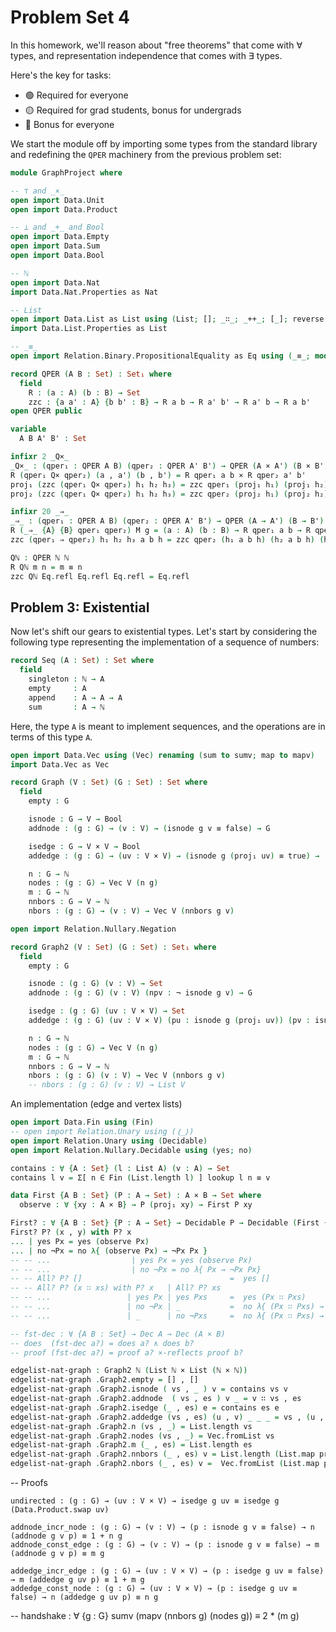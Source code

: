 # Problem Set 4

In this homework, we'll reason about "free theorems" that come with ∀ types, and representation independence that comes with ∃ types.

Here's the key for tasks:
- 🟢 Required for everyone
- 🟡 Required for grad students, bonus for undergrads
- 🔴 Bonus for everyone

We start the module off by importing some types from the standard library and redefining the `QPER` machinery from the previous problem set:
```agda
module GraphProject where

-- ⊤ and _×_
open import Data.Unit
open import Data.Product

-- ⊥ and _+_ and Bool
open import Data.Empty
open import Data.Sum
open import Data.Bool

-- ℕ
open import Data.Nat
import Data.Nat.Properties as Nat

-- List
open import Data.List as List using (List; []; _∷_; _++_; [_]; reverse; _∷ʳ_; lookup; filter)
import Data.List.Properties as List

-- _≡_
open import Relation.Binary.PropositionalEquality as Eq using (_≡_; module ≡-Reasoning)

record QPER (A B : Set) : Set₁ where
  field
    R : (a : A) (b : B) → Set
    zzc : {a a' : A} {b b' : B} → R a b → R a' b' → R a' b → R a b'
open QPER public

variable
  A B A' B' : Set

infixr 2 _Q×_
_Q×_ : (qper₁ : QPER A B) (qper₂ : QPER A' B') → QPER (A × A') (B × B')
R (qper₁ Q× qper₂) (a , a') (b , b') = R qper₁ a b × R qper₂ a' b'
proj₁ (zzc (qper₁ Q× qper₂) h₁ h₂ h₃) = zzc qper₁ (proj₁ h₁) (proj₁ h₂) (proj₁ h₃)
proj₂ (zzc (qper₁ Q× qper₂) h₁ h₂ h₃) = zzc qper₂ (proj₂ h₁) (proj₂ h₂) (proj₂ h₃)

infixr 20 _⇒_
_⇒_ : (qper₁ : QPER A B) (qper₂ : QPER A' B') → QPER (A → A') (B → B')
R (_⇒_ {A} {B} qper₁ qper₂) M g = (a : A) (b : B) → R qper₁ a b → R qper₂ (M a) (g b)
zzc (qper₁ ⇒ qper₂) h₁ h₂ h₃ a b h = zzc qper₂ (h₁ a b h) (h₂ a b h) (h₃ a b h)

Qℕ : QPER ℕ ℕ
R Qℕ m n = m ≡ n
zzc Qℕ Eq.refl Eq.refl Eq.refl = Eq.refl
```

## Problem 3: Existential 

Now let's shift our gears to existential types. Let's start by considering the following type representing the implementation of a sequence of numbers:
```agda
record Seq (A : Set) : Set where
  field
    singleton : ℕ → A
    empty     : A
    append    : A → A → A
    sum       : A → ℕ
```
Here, the type `A` is meant to implement sequences, and the operations are in terms of this type `A`.

```agda
open import Data.Vec using (Vec) renaming (sum to sumv; map to mapv)
import Data.Vec as Vec

record Graph (V : Set) (G : Set) : Set where
  field
    empty : G

    isnode : G → V → Bool
    addnode : (g : G) → (v : V) → (isnode g v ≡ false) → G

    isedge : G → V × V → Bool
    addedge : (g : G) → (uv : V × V) → (isnode g (proj₁ uv) ≡ true) → (isnode g (proj₂ uv) ≡ true) → (isedge g uv ≡ false) → G

    n : G → ℕ
    nodes : (g : G) → Vec V (n g)
    m : G → ℕ
    nnbors : G → V → ℕ
    nbors : (g : G) → (v : V) → Vec V (nnbors g v)
```

```agda
open import Relation.Nullary.Negation

record Graph2 (V : Set) (G : Set) : Set₁ where
  field
    empty : G

    isnode : (g : G) (v : V) → Set
    addnode : (g : G) (v : V) (npv : ¬ isnode g v) → G

    isedge : (g : G) (uv : V × V) → Set
    addedge : (g : G) (uv : V × V) (pu : isnode g (proj₁ uv)) (pv : isnode g (proj₂ uv)) → (npuv : ¬ isedge g uv) → G

    n : G → ℕ
    nodes : (g : G) → Vec V (n g)
    m : G → ℕ
    nnbors : G → V → ℕ
    nbors : (g : G) (v : V) → Vec V (nnbors g v)
    -- nbors : (g : G) (v : V) → List V
```

An implementation (edge and vertex lists)

```agda
open import Data.Fin using (Fin)
-- open import Relation.Unary using (｛_｝)
open import Relation.Unary using (Decidable)
open import Relation.Nullary.Decidable using (yes; no)

contains : ∀ {A : Set} (l : List A) (v : A) → Set
contains l v = Σ[ n ∈ Fin (List.length l) ] lookup l n ≡ v

data First {A B : Set} (P : A → Set) : A × B → Set where
  observe : ∀ {xy : A × B} → P (proj₁ xy) → First P xy

First? : ∀ {A B : Set} {P : A → Set} → Decidable P → Decidable (First {A} {B} P)
First? P? (x , y) with P? x
... | yes Px = yes (observe Px)
... | no ¬Px = no λ{ (observe Px) → ¬Px Px }
-- -- ...                  | yes Px = yes (observe Px)
-- -- ...                  | no ¬Px = no λ{ Px → ¬Px Px}
-- -- All? P? []                                 =  yes []
-- -- All? P? (x ∷ xs) with P? x   | All? P? xs
-- -- ...                 | yes Px | yes Pxs     =  yes (Px ∷ Pxs)
-- -- ...                 | no ¬Px | _           =  no λ{ (Px ∷ Pxs) → ¬Px Px   }
-- -- ...                 | _      | no ¬Pxs     =  no λ{ (Px ∷ Pxs) → ¬Pxs Pxs }

-- fst-dec : ∀ {A B : Set} → Dec A → Dec (A × B)
-- does  (fst-dec a?) = does a? ∧ does b?
-- proof (fst-dec a?) = proof a? ×-reflects proof b?

edgelist-nat-graph : Graph2 ℕ (List ℕ × List (ℕ × ℕ))
edgelist-nat-graph .Graph2.empty = [] , []
edgelist-nat-graph .Graph2.isnode ( vs , _ ) v = contains vs v
edgelist-nat-graph .Graph2.addnode  ( vs , es ) v _ = v ∷ vs , es
edgelist-nat-graph .Graph2.isedge (_ , es) e = contains es e
edgelist-nat-graph .Graph2.addedge (vs , es) (u , v) _ _ _ = vs , (u , v) ∷ (v , u) ∷ es
edgelist-nat-graph .Graph2.n (vs , _) = List.length vs
edgelist-nat-graph .Graph2.nodes (vs , _) = Vec.fromList vs
edgelist-nat-graph .Graph2.m (_ , es) = List.length es
edgelist-nat-graph .Graph2.nnbors (_ , es) v = List.length (List.map proj₂ (filter (First? (Nat._≟_ v)) es))
edgelist-nat-graph .Graph2.nbors (_ , es) v =  Vec.fromList (List.map proj₂ (filter (First? (Nat._≟_ v)) es))
```

-- Proofs

    undirected : (g : G) → (uv : V × V) → isedge g uv ≡ isedge g (Data.Product.swap uv)

    addnode_incr_node : (g : G) → (v : V) → (p : isnode g v ≡ false) → n (addnode g v p) ≡ 1 + n g
    addnode_const_edge : (g : G) → (v : V) → (p : isnode g v ≡ false) → m (addnode g v p) ≡ m g

    addedge_incr_edge : (g : G) → (uv : V × V) → (p : isedge g uv ≡ false) → m (addedge g uv p) ≡ 1 + m g
    addedge_const_node : (g : G) → (uv : V × V) → (p : isedge g uv ≡ false) → n (addedge g uv p) ≡ n g

-- handshake : ∀ {g : G} sumv (mapv (nnbors g) (nodes g)) ≡ 2 * (m g)
